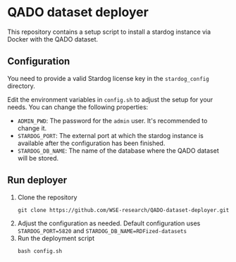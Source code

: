 # QADO dataset deployer
This repository contains a setup script to install a stardog instance via Docker
with the QADO dataset.

## Configuration
You need to provide a valid Stardog license key in the `stardog_config` directory.

Edit the environment variables in `config.sh` to adjust the setup for your needs.
You can change the following properties:
* `ADMIN_PWD`: The password for the `admin` user. It's recommended to change it.
* `STARDOG_PORT`: The external port at which the stardog instance is available after 
the configuration has been finished.
* `STARDOG_DB_NAME`: The name of the database where the QADO dataset will be stored.

## Run deployer
1. Clone the repository
    ```shell
    git clone https://github.com/WSE-research/QADO-dataset-deployer.git
    ```
2. Adjust the configuration as needed. Default configuration uses `STARDOG_PORT=5820` and
`STARDOG_DB_NAME=RDFized-datasets`
3. Run the deployment script
   ```shell
   bash config.sh 
   ```
